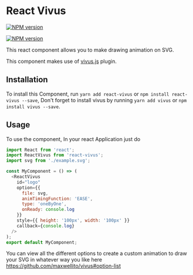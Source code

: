 # React Vivus
[![NPM version](https://badge.fury.io/js/react-vivus.svg)](https://www.npmjs.com/package/react-vivus)

[![NPM version](https://img.shields.io/badge/LICENSE-MIT-blue.svg)](https://www.npmjs.com/package/react-vivus)

This react component allows you to make drawing animation on SVG.

This component makes use of [vivus.js](https://github.com/maxwellito/vivus) plugin.

## Installation

To install this Component, run `yarn add react-vivus` or `npm install react-vivus --save`, Don't forget to install vivus by running `yarn add vivus` or `npm install vivus --save`.

## Usage

To use the component, In your react Application just do

```javascript
import React from 'react';
import ReactVivus from 'react-vivus';
import svg from './example.svg';

const MyComponent = () => (
  <ReactVivus
    id="logo"
    option={{
      file: svg,
      animTimingFunction: 'EASE',
      type: 'oneByOne',
      onReady: console.log
    }}
    style={{ height: '100px', width: '100px' }}
    callback={console.log}
  />
);
export default MyComponent;

```

You can view all the different options to create a custom animation to draw your SVG in whatever way you like here https://github.com/maxwellito/vivus#option-list
